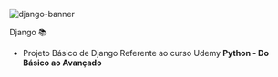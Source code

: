 ![django-banner](https://user-images.githubusercontent.com/83096774/163996887-f3a4010b-076f-4dc8-a50b-a0e871054832.png)

Django :books:
<ul>
  <li>Projeto Básico de Django Referente ao curso Udemy <strong>Python - Do Básico ao Avançado</strong></li> 
</ul>
</br>


